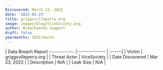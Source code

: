 ```yaml
---
Discovered: March 23, 2022
date: '2022-03-23'
title: griggsvilleperry.org
image: images/blog/ViceSociety.png
author: Breachsense Support
draft: false
yearmonths: 2022/march
---
```



| Data Breach Report
------------:   |:-------------:    | :-----:|
| Victim    | griggsvilleperry.org      | 
| Threat Actor    | ViceSociety      | 
| Date Discovered    | Mar 23, 2022      | 
| Description    | N/A      | 
| Leak Size    | N/A      | 

